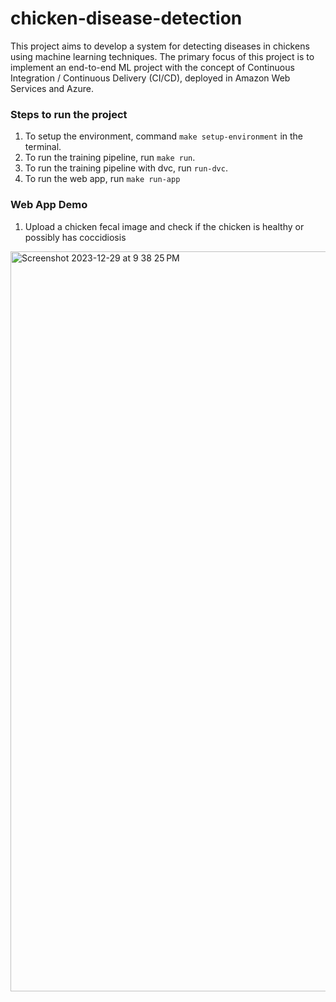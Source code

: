 # chicken-disease-detection

This project aims to develop a system for detecting diseases in chickens using machine learning techniques. The primary focus of this project is to implement an end-to-end ML project with the concept of Continuous Integration / Continuous Delivery (CI/CD), deployed in Amazon Web Services and Azure.


### Steps to run the project
1. To setup the environment, command `make setup-environment` in the terminal.
2. To run the training pipeline, run `make run`.
3. To run the training pipeline with dvc, run `run-dvc`.
4. To run the web app, run `make run-app`

### Web App Demo
1. Upload a chicken fecal image and check if the chicken is healthy or possibly has coccidiosis
<img width="1184" alt="Screenshot 2023-12-29 at 9 38 25 PM" src="https://github.com/zamanwahid16/chicken-disease-detection/assets/17340803/865dc0cb-8f6d-4b01-bf05-8f05c6e67820">
